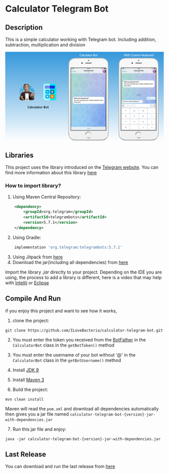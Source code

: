 # Calculator Telegram Bot

## Description

This is a simple calculator working with Telegram bot. 
Including addition, subtraction, multiplication and division

![Preview of bot](https://github.com/ILoveBacteria/calculator-telegram-bot/blob/master/assets/preview.png)

## Libraries
This project uses the library introduced on the [Telegram website](https://core.telegram.org/bots/samples#java).
You can find more information about this library [here](https://github.com/rubenlagus/TelegramBots)

### How to import library?

1. Using Maven Central Repository:

```xml
    <dependency>
        <groupId>org.telegram</groupId>
        <artifactId>telegrambots</artifactId>
        <version>5.7.1</version>
    </dependency>
```

2. Using Gradle:

```gradle
    implementation 'org.telegram:telegrambots:5.7.1'
```

3. Using Jitpack from [here](https://jitpack.io/#rubenlagus/TelegramBots/5.7.1)
4. Download the jar(including all dependencies) from [here](https://mvnrepository.com/artifact/org.telegram/telegrambots/5.7.1)

Import the library *.jar* direclty to your project. Depending on the IDE you are using, the process to add a library 
is different, here is a video that may help with [Intellij](https://www.youtube.com/watch?v=NZaH4tjwMYg) or
[Eclipse](https://www.youtube.com/watch?v=VWnfHkBgO1I)

## Compile And Run

if you enjoy this project and want to see how it works, 

1. clone the project:

```shell
git clone https://github.com/ILoveBacteria/calculator-telegram-bot.git
```

2. You must enter the token you received from the [BotFather](https://telegram.me/BotFather) 
in the `CalculatorBot` class in the `getBotToken()` method

3. You must enter the username of your bot without '@' in the `CalculatorBot` class in the `getBotUsername()` method
4. Install [JDK 8](https://www.oracle.com/java/technologies/downloads)
5. Install [Maven 3](https://maven.apache.org/download.cgi)
6. Build the project:

```shell
mvn clean install
```

Maven will read the `pom.xml` and download all dependencies automatically then gives you a jar file named 
`calculator-telegram-bot-{version}-jar-with-dependencies.jar`

7. Run this jar file and enjoy:
```shell
java -jar calculator-telegram-bot-{version}-jar-with-dependencies.jar
```

## Last Release

You can download and run the last release from [here](https://github.com/ILoveBacteria/calculator-telegram-bot/releases)
